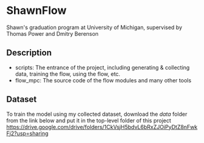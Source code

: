 # ShawnFlow
Shawn's graduation program at University of Michigan, supervised by Thomas Power and Dmitry Berenson
## Description
* scripts: The entrance of the project, including generating & collecting data, training the flow, using the flow, etc.
* flow_mpc: The source code of the flow modules and many other tools
## Dataset
To train the model using my collected dataset, download the *data* folder from the link below and put it in the top-level folder of this project
https://drive.google.com/drive/folders/1CkVsjH5bdvL6bRxZJOiPyDtZ8nFwkFj2?usp=sharing
